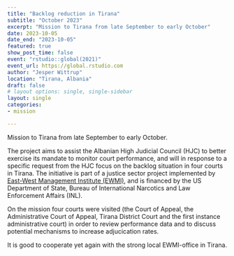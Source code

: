 ```yaml
---
title: "Backlog reduction in Tirana"
subtitle: "October 2023"
excerpt: "Mission to Tirana from late September to early October"
date: 2023-10-05
date_end: "2023-10-05"
featured: true
show_post_time: false
event: "rstudio::global(2021)"
event_url: https://global.rstudio.com
author: "Jesper Wittrup"
location: "Tirana, Albania"
draft: false
# layout options: single, single-sidebar
layout: single
categories:
- mission

---
```


Mission to Tirana from late September to early October.

The project aims to assist the Albanian High Judicial Council (HJC) to better exercise its mandate to monitor court performance, and will in response to a specific request from the HJC focus on the backlog situation in four courts in Tirana. The initiative is part of a justice sector project implemented by [East-West Management Institute (EWMI)](https://ewmi.org/), and is financed by the US Department of State, Bureau of International Narcotics and Law Enforcement Affairs (INL). 

On the mission four courts were visited (the Court of Appeal, the Administrative Court of Appeal, Tirana District Court and the first instance administrative court) in order to review performance data and to discuss potential mechanisms to increase adjucication rates. 

It is good to cooperate yet again with the strong local EWMI-office in Tirana.
